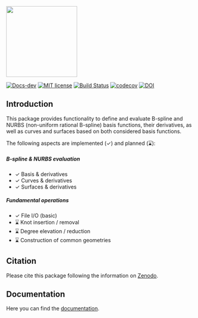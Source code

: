 

<picture>
  <source media="(prefers-color-scheme: dark)" srcset="docs/src/assets/logo_Scat_READMEwhite.svg" height="190">
  <source media="(prefers-color-scheme: light)" srcset="docs/src/assets/logo_Scat_README.svg" height="190">
  <img alt="" src="" height="190">
</picture>


[![Docs-dev](https://img.shields.io/badge/docs-dev-blue.svg)](https://hobezwe.github.io/NURBS.jl/dev/)
[![MIT license](https://img.shields.io/badge/License-MIT-blue.svg)](https://github.com/hobezwe/NURBS.jl/blob/main/LICENSE)
[![Build Status](https://github.com/hobezwe/NURBS.jl/actions/workflows/CI.yml/badge.svg?branch=main)](https://github.com/hobezwe/NURBS.jl/actions/workflows/CI.yml?query=branch%3Amain)
[![codecov](https://codecov.io/gh/HoBeZwe/NURBS.jl/branch/main/graph/badge.svg?token=4F9NUNRC1K)](https://codecov.io/gh/HoBeZwe/NURBS.jl)
[![DOI](https://zenodo.org/badge/579998043.svg)](https://zenodo.org/badge/latestdoi/579998043)


## Introduction

This package provides functionality to define and evaluate B-spline and NURBS (non-uniform rational B-spline) basis functions, their derivatives, as well as curves and surfaces based on both considered basis functions.

The following aspects are implemented (✓) and planned (⌛):

##### B-spline & NURBS evaluation
- ✓ Basis & derivatives 
- ✓ Curves & derivatives 
- ✓ Surfaces & derivatives 

##### Fundamental operations
- ✓ File I/O (basic)
- ⌛ Knot insertion / removal
- ⌛ Degree elevation / reduction
- ⌛ Construction of common geometries

## Citation

Please cite this package following the information on [Zenodo](https://zenodo.org/badge/latestdoi/579998043).


## Documentation

Here you can find the [documentation](https://hobezwe.github.io/NURBS.jl/dev/).